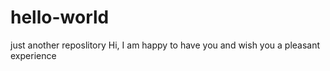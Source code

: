 # hello-world
just another reposlitory
Hi, I am happy to have you and wish you a pleasant experience
